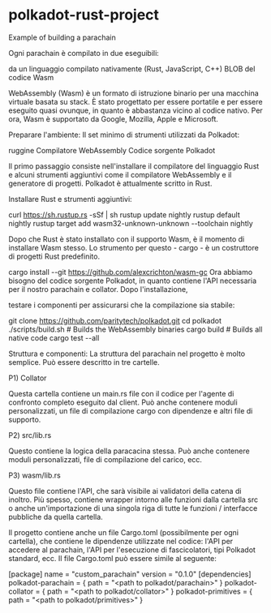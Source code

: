 # polkadot-rust-project
Example of building a parachain


Ogni parachain è compilato in due eseguibili:

da un linguaggio compilato nativamente (Rust, JavaScript, C++)
BLOB del codice Wasm

WebAssembly (Wasm) è un formato di istruzione binario per una macchina virtuale basata su stack. È stato progettato per essere portatile e per essere eseguito quasi ovunque, in quanto è abbastanza vicino al codice nativo. Per ora, Wasm è supportato da Google, Mozilla, Apple e Microsoft.


Preparare l'ambiente:
Il set minimo di strumenti utilizzati da Polkadot:

ruggine
Compilatore WebAssembly
Codice sorgente Polkadot

Il primo passaggio consiste nell'installare il compilatore del linguaggio Rust e alcuni strumenti aggiuntivi come il compilatore WebAssembly e il generatore di progetti. Polkadot è attualmente scritto in Rust.


Installare Rust e strumenti aggiuntivi:

curl https://sh.rustup.rs -sSf | sh
rustup update nightly
rustup default nightly
rustup target add wasm32-unknown-unknown --toolchain nightly

Dopo che Rust è stato installato con il supporto Wasm, è il momento di installare Wasm stesso. Lo strumento per questo - cargo - è un costruttore di progetti Rust predefinito.

cargo install --git https://github.com/alexcrichton/wasm-gc
Ora abbiamo bisogno del codice sorgente Polkadot, in quanto contiene l'API necessaria per il nostro parachain e collator. Dopo l'installazione,

testare i componenti per assicurarsi che la compilazione sia stabile:

git clone https://github.com/paritytech/polkadot.git
cd polkadot
./scripts/build.sh  # Builds the WebAssembly binaries
cargo build # Builds all native code
cargo test --all





Struttura e componenti:
La struttura del parachain nel progetto è molto semplice. Può essere descritto in tre cartelle.

P1) Collator

Questa cartella contiene un main.rs file con il codice per l'agente di confronto completo eseguito dal client. 
Può anche contenere moduli personalizzati, un file di compilazione cargo con dipendenze e altri file di supporto.

P2) src/lib.rs

Questo contiene la logica della paracacina stessa. 
Può anche contenere moduli personalizzati, file di compilazione del carico, ecc.

P3) wasm/lib.rs

Questo file contiene l'API, che sarà visibile ai validatori della catena di inoltro. Più spesso, contiene wrapper intorno alle funzioni dalla cartella src o anche un'importazione di una singola riga di tutte le funzioni / interfacce pubbliche da quella cartella.

Il progetto contiene anche un file Cargo.toml (possibilmente per ogni cartella), che contiene le dipendenze utilizzate nel codice: l'API per accedere al parachain, l'API per l'esecuzione di fascicolatori, tipi Polkadot standard, ecc. 
Il file Cargo.toml può essere simile al seguente:

[package]
name = "custom_parachain"
version = "0.1.0"
[dependencies]
polkadot-parachain = { path = "<path to polkadot/parachain>" }
polkadot-collator = { path = "<path to polkadot/collator>" }
polkadot-primitives = { path = "<path to polkadot/primitives>" }


